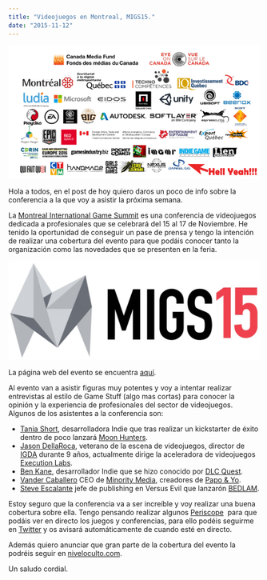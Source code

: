 ```yaml
---
title: "Videojuegos en Montreal, MIGS15."
date: "2015-11-12"
---
```


[![videojuegos montreal](images/migs151.jpg)](http://danielgguillen.com/wp-content/uploads/2015/11/migs151.jpg)

Hola a todos, en el post de hoy quiero daros un poco de info sobre la conferencia a la que voy a asistir la próxima semana.

La [Montreal International Game Summit](http://migs15.com/en/) es una conferencia de videojuegos dedicada a profesionales que se celebrará del 15 al 17 de Noviembre. He tenido la oportunidad de conseguir un pase de prensa y tengo la intención de realizar una cobertura del evento para que podáis conocer tanto la organización como las novedades que se presenten en la feria.

[![videojuegos montreal](images/migs-logo-horiz-1024x403.jpg)](http://danielgguillen.com/wp-content/uploads/2015/11/migs-logo-horiz.jpg)

La página web del evento se encuentra [aquí](http://migs15.com/en/).

Al evento van a asistir figuras muy potentes y voy a intentar realizar entrevistas al estilo de Game Stuff (algo mas cortas) para conocer la opinión y la experiencia de profesionales del sector de videojuegos. Algunos de los asistentes a la conferencia son:

- [Tania Short](http://migs15.com/en/speakers/77-tanya-short), desarrolladora Indie que tras realizar un kickstarter de éxito dentro de poco lanzará [Moon Hunters](http://niveloculto.com/moon-hunters-forja-tu-leyenda/).
- [Jason DellaRoca](http://migs15.com/en/speakers/183-jason-della-rocca), veterano de la escena de videojuegos, director de [IGDA](https://www.igda.org/) durante 9 años, actualmente dirige la aceleradora de videojuegos [Execution Labs](http://executionlabs.com/).
- [Ben Kane](http://migs15.com/en/speakers/269-ben-kane), desarrollador Indie que se hizo conocido por [DLC Quest](http://store.steampowered.com/app/230050/?l=spanish).
- [Vander Caballero](http://migs15.com/en/speakers/319-vander-caballero) CEO de [Minority Media](http://www.weareminority.com/), creadores de [Papo & Yo](http://niveloculto.com/analisis-papo-yo/).
- [Steve Escalante](http://migs15.com/en/speakers/225-steve-escalante) jefe de publishing en Versus Evil que lanzarón [BEDLAM](http://niveloculto.com/analisis-bedlam/).

Estoy seguro que la conferencia va a ser increíble y voy realizar una buena cobertura sobre ella. Tengo pensando realizar algunos [Periscope](https://www.periscope.tv/)  para que podáis ver en directo los juegos y conferencias, para ello podéis seguirme en [Twitter](https://twitter.com/dangguillen) y os avisará automáticamente de cuando esté en directo.

Además quiero anunciar que gran parte de la cobertura del evento la podréis seguir en [niveloculto.com](http://niveloculto.com/).

Un saludo cordial.
